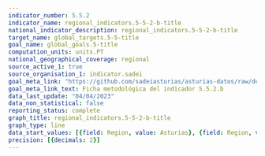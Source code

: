 ```yaml
---
indicator_number: 5.5.2
indicator_name: regional_indicators.5-5-2-b-title
national_indicator_description: regional_indicators.5-5-2-b-title
target_name: global_targets.5-5-title
goal_name: global_goals.5-title
computation_units: units.PT
national_geographical_coverage: regional
source_active_1: true
source_organisation_1: indicator.sadei
goal_meta_link: "https://github.com/sadeiasturias/asturias-datos/raw/develop/descargas/metodologia/5.5.2.b.pdf"
goal_meta_link_text: Ficha metodológica del indicador 5.5.2.b
data_last_update: "04/04/2023"
data_non_statistical: false
reporting_status: complete
graph_title: regional_indicators.5-5-2-b-title
graph_type: line
data_start_values: [{field: Region, value: Asturias}, {field: Region, value: España}]
precision: [{decimals: 2}]
---
```


